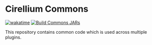 # Cirellium Commons
[![wakatime](https://wakatime.com/badge/user/6c97bad2-36e8-437d-9761-77116f8274c5/project/7fc9d0f4-a42d-41ce-93f5-b61c794479fa.svg)](https://wakatime.com/badge/user/6c97bad2-36e8-437d-9761-77116f8274c5/project/7fc9d0f4-a42d-41ce-93f5-b61c794479fa)
[![Build Commons JARs](https://github.com/Cirellium/commons/actions/workflows/maven.yml/badge.svg)](https://github.com/Cirellium/commons/actions/workflows/maven.yml)

This repository contains common code which is used across multiple plugins.
